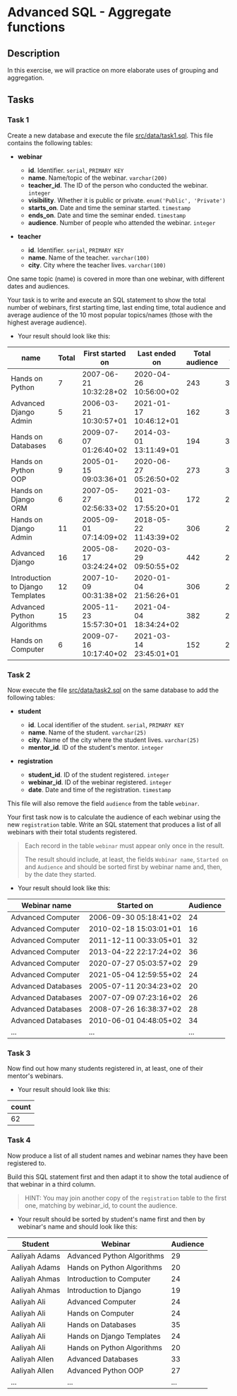 # Advanced SQL - Aggregate functions

## Description

In this exercise, we will practice on more elaborate uses of grouping and aggregation.

##

## Tasks

###

### Task 1

Create a new database and execute the file [src/data/task1.sql](src/data/task1.sql). This file contains the following tables:

- **webinar**
    - **id**. Identifier. `serial`, `PRIMARY KEY`
    - **name**. Name/topic of the webinar. `varchar(200)`
    - **teacher_id**. The ID of the person who conducted the webinar. `integer`
    - **visibility**. Whether it is public or private. `enum('Public', 'Private')`
    - **starts_on**. Date and time the seminar started. `timestamp`
    - **ends_on**. Date and time the seminar ended. `timestamp`
    - **audience**. Number of people who attended the webinar. `integer`

- **teacher**
    - **id**. Identifier. `serial`, `PRIMARY KEY`
    - **name**. Name of the teacher. `varchar(100)`
    - **city**. City where the teacher lives. `varchar(100)`

One same topic (name) is covered in more than one webinar, with different dates and audiences.

Your task is to write and execute an SQL statement to show the total number of webinars, first starting time, last ending time, total audience and average audience of the 10 most popular topics/names (those with the highest average audience).

- Your result should look like this:

| name                             | Total | First started on       | Last ended on          | Total audience | Average audience |
|----------------------------------|-------|------------------------|------------------------|----------------|------------------|
| Hands on Python                  | 7     | 2007-06-21 10:32:28+02 | 2020-04-26 10:56:00+02 | 243            | 34.7142857142857 |
| Advanced Django Admin            | 5     | 2006-03-21 10:30:57+01 | 2021-01-17 10:46:12+01 | 162            | 32.4             |
| Hands on Databases               | 6     | 2009-07-07 01:26:40+02 | 2014-03-01 13:11:49+01 | 194            | 32.3333333333333 |
| Hands on Python OOP              | 9     | 2005-01-15 09:03:36+01 | 2020-06-27 05:26:50+02 | 273            | 30.3333333333333 |
| Hands on Django ORM              | 6     | 2007-05-27 02:56:33+02 | 2021-03-01 17:55:20+01 | 172            | 28.6666666666667 |
| Hands on Django Admin            | 11    | 2005-09-01 07:14:09+02 | 2018-05-22 11:43:39+02 | 306            | 27.8181818181818 |
| Advanced Django                  | 16    | 2005-08-17 03:24:24+02 | 2020-03-29 09:50:55+02 | 442            | 27.625           |
| Introduction to Django Templates | 12    | 2007-10-09 00:31:38+02 | 2020-01-04 21:56:26+01 | 306            | 25.5             |
| Advanced Python Algorithms       | 15    | 2005-11-23 15:57:30+01 | 2021-04-04 18:34:24+02 | 382            | 25.4666666666667 |
| Hands on Computer                | 6     | 2009-07-16 10:17:40+02 | 2021-03-14 23:45:01+01 | 152            | 25.3333333333333 |

###

### Task 2

Now execute the file [src/data/task2.sql](src/data/task2.sql) on the same database to add the following tables:

- **student**
    - **id**. Local identifier of the student. `serial`, `PRIMARY KEY`
    - **name**. Name of the student. `varchar(25)`
    - **city**. Name of the city where the student lives. `varchar(25)`
    - **mentor_id**. ID of the student's mentor. `integer`

- **registration**
    - **student_id**. ID of the student registered. `integer`
    - **webinar_id**. ID of the webinar registered. `integer`
    - **date**. Date and time of the registration. `timestamp`

This file will also remove the field `audience` from the table `webinar`.

Your first task now is to calculate the audience of each webinar using the new `registration` table. Write an SQL statement that produces a list of all webinars with their total students registered.

> Each record in the table `webinar` must appear only once in the result.
>
> The result should include, at least, the fields `Webinar name`, `Started on` and `Audience` and should be sorted first by webinar name and, then, by the date they started.

- Your result should look like this:

| Webinar name       | Started on             | Audience |
|--------------------|------------------------|----------|
| Advanced Computer  | 2006-09-30 05:18:41+02 | 24       |
| Advanced Computer  | 2010-02-18 15:03:01+01 | 16       |
| Advanced Computer  | 2011-12-11 00:33:05+01 | 32       |
| Advanced Computer  | 2013-04-22 22:17:24+02 | 36       |
| Advanced Computer  | 2020-07-27 05:03:57+02 | 29       |
| Advanced Computer  | 2021-05-04 12:59:55+02 | 24       |
| Advanced Databases | 2005-07-11 20:34:23+02 | 20       |
| Advanced Databases | 2007-07-09 07:23:16+02 | 26       |
| Advanced Databases | 2008-07-26 16:38:37+02 | 28       |
| Advanced Databases | 2010-06-01 04:48:05+02 | 34       |
| ...                | ...                    | ...      |


###

### Task 3

Now find out how many students registered in, at least, one of their mentor's webinars.

- Your result should look like this:

| count |
|-------|
| 62    |


###

### Task 4

Now produce a list of all student names and webinar names they have been registered to.

Build this SQL statement first and then adapt it to show the total audience of that webinar in a third column.

> HINT: You may join another copy of the `registration` table to the first one, matching by webinar_id, to count the audience.

- Your result should be sorted by student's name first and then by webinar's name and should look like this:

| Student       | Webinar                          | Audience |
|---------------|----------------------------------|----------|
| Aaliyah Adams | Advanced Python Algorithms       | 29       |
| Aaliyah Adams | Hands on Python Algorithms       | 20       |
| Aaliyah Ahmas | Introduction to Computer         | 24       |
| Aaliyah Ahmas | Introduction to Django           | 19       |
| Aaliyah Ali   | Advanced Computer                | 24       |
| Aaliyah Ali   | Hands on Computer                | 24       |
| Aaliyah Ali   | Hands on Databases               | 35       |
| Aaliyah Ali   | Hands on Django Templates        | 24       |
| Aaliyah Ali   | Hands on Python Algorithms       | 20       |
| Aaliyah Allen | Advanced Databases               | 33       |
| Aaliyah Allen | Advanced Python OOP              | 27       |
| ...           | ...                              | ...      |
